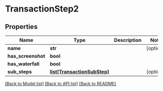 # TransactionStep2

## Properties
Name | Type | Description | Notes
------------ | ------------- | ------------- | -------------
**name** | **str** |  | [optional] 
**has_screenshot** | **bool** |  | 
**has_waterfall** | **bool** |  | 
**sub_steps** | [**list[TransactionSubStep]**](TransactionSubStep.md) |  | [optional] 

[[Back to Model list]](../README.md#documentation-for-models) [[Back to API list]](../README.md#documentation-for-api-endpoints) [[Back to README]](../README.md)


